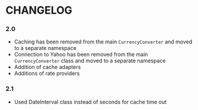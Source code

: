﻿# CHANGELOG

### 2.0
* Caching has been removed from the main `CurrencyConverter` and moved to a separate namespace
* Connection to Yahoo has been removed from the main `CurrencyConverter` class and moved to a separate namespace
* Addition of cache adapters
* Additions of rate providers

### 2.1
* Used DateInterval class instead of seconds for cache time out
